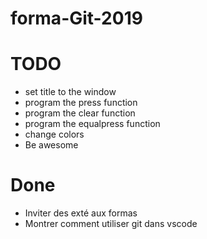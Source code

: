 # forma-Git-2019

# TODO

- set title to the window
- program the press function
- program the clear function
- program the equalpress function
- change colors
- Be awesome

# Done
- Inviter des exté aux formas
- Montrer comment utiliser git dans vscode
